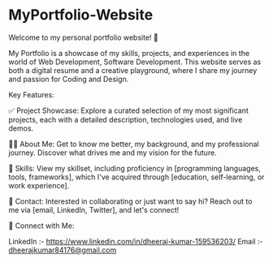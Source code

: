 # MyPortfolio-Website

Welcome to my personal portfolio website! 🚀 

My Portfolio is a showcase of my skills, projects, and experiences in the world of Web Development, Software Development. This website serves as both a digital resume and a creative playground, where I share my journey and passion for Coding and Design.

Key Features:

✅ Project Showcase: Explore a curated selection of my most significant projects, each with a detailed description, technologies used, and live demos.

👨‍💼 About Me: Get to know me better, my background, and my professional journey. Discover what drives me and my vision for the future.

🌟 Skills: View my skillset, including proficiency in [programming languages, tools, frameworks], which I've acquired through [education, self-learning, or work experience].

📝 Contact: Interested in collaborating or just want to say hi? Reach out to me via [email, LinkedIn, Twitter], and let's connect!

🔗 Connect with Me:

LinkedIn :- https://www.linkedin.com/in/dheeraj-kumar-159536203/
Email    :- dheerajkumar84176@gmail.com
